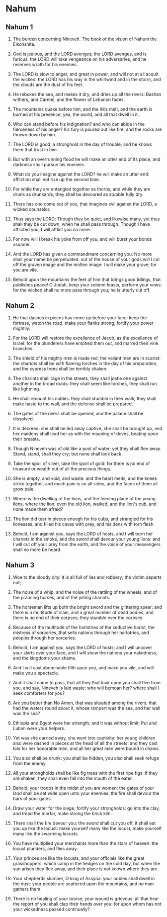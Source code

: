 # Nahum

## Nahum 1

1. The burden concerning Nineveh. The book of the vision of Nahum the Elkohshite.

2. God is jealous, and the LORD avenges; the LORD avenges, and is furious; the LORD will take vengeance on his adversaries, and he reserves wrath for his enemies.

3. The LORD is slow to anger, and great in power, and will not at all acquit the wicked: the LORD has his way in the whirlwind and in the storm, and the clouds are the dust of his feet.

4. He rebukes the sea, and makes it dry, and dries up all the rivers: Bashan withers, and Carmel, and the flower of Lebanon fades.

5. The mountains quake before him, and the hills melt, and the earth is burned at his presence, yea, the world, and all that dwell in it.

6. Who can stand before his indignation? and who can abide in the fierceness of his anger? his fury is poured out like fire, and the rocks are thrown down by him.

7. The LORD is good, a stronghold in the day of trouble; and he knows them that trust in him.

8. But with an overrunning flood he will make an utter end of its place, and darkness shall pursue his enemies.

9. What do you imagine against the LORD? he will make an utter end: affliction shall not rise up the second time.

10. For while they are entangled together as thorns, and while they are drunk as drunkards, they shall be devoured as stubble fully dry.

11. There has one come out of you, that imagines evil against the LORD, a wicked counselor.

12. Thus says the LORD; Though they be quiet, and likewise many, yet thus shall they be cut down, when he shall pass through. Though I have afflicted you, I will afflict you no more.

13. For now will I break his yoke from off you, and will burst your bonds asunder.

14. And the LORD has given a commandment concerning you: No more shall your name be perpetuated: out of the house of your gods will I cut off the graven image and the molten image: I will make your grave; for you are vile.

15. Behold upon the mountains the feet of him that brings good tidings, that publishes peace! O Judah, keep your solemn feasts, perform your vows: for the wicked shall no more pass through you; he is utterly cut off.

## Nahum 2

1. He that dashes in pieces has come up before your face: keep the fortress, watch the road, make your flanks strong, fortify your power mightily.

2. For the LORD will restore the excellence of Jacob, as the excellence of Israel: for the plunderers have emptied them out, and marred their vine branches.

3. The shield of his mighty men is made red, the valiant men are in scarlet: the chariots shall be with flaming torches in the day of his preparation, and the cypress trees shall be terribly shaken.

4. The chariots shall rage in the streets, they shall jostle one against another in the broad roads: they shall seem like torches, they shall run like lightning.

5. He shall recount his nobles: they shall stumble in their walk; they shall make haste to the wall, and the defense shall be prepared.

6. The gates of the rivers shall be opened, and the palace shall be dissolved.

7. It is decreed: she shall be led away captive, she shall be brought up, and her maidens shall lead her as with the moaning of doves, beating upon their breasts.

8. Though Nineveh was of old like a pool of water: yet they shall flee away. Stand, stand, shall they cry; but none shall look back.

9. Take the spoil of silver, take the spoil of gold: for there is no end of treasure or wealth out of all the precious things.

10. She is empty, and void, and waste: and the heart melts, and the knees strike together, and much pain is on all sides, and the faces of them all grow pale.

11. Where is the dwelling of the lions, and the feeding place of the young lions, where the lion, even the old lion, walked, and the lion's cub, and none made them afraid?

12. The lion did tear in pieces enough for his cubs, and strangled for his lionesses, and filled his caves with prey, and his dens with torn flesh.

13. Behold, I am against you, says the LORD of hosts, and I will burn her chariots in the smoke, and the sword shall devour your young lions: and I will cut off your prey from the earth, and the voice of your messengers shall no more be heard.

## Nahum 3

1. Woe to the bloody city! it is all full of lies and robbery; the victim departs not;

2. The noise of a whip, and the noise of the rattling of the wheels, and of the prancing horses, and of the jolting chariots.

3. The horseman lifts up both the bright sword and the glittering spear: and there is a multitude of slain, and a great number of dead bodies; and there is no end of their corpses; they stumble over the corpses:

4. Because of the multitude of the harlotries of the seductive harlot, the mistress of sorceries, that sells nations through her harlotries, and peoples through her sorceries.

5. Behold, I am against you, says the LORD of hosts; and I will uncover your skirts over your face, and I will show the nations your nakedness, and the kingdoms your shame.

6. And I will cast abominable filth upon you, and make you vile, and will make you a spectacle.

7. And it shall come to pass, that all they that look upon you shall flee from you, and say, Nineveh is laid waste: who will bemoan her? where shall I seek comforters for you?

8. Are you better than No Amon, that was situated among the rivers, that had the waters round about it, whose rampart was the sea, and her wall was the sea?

9. Ethiopia and Egypt were her strength, and it was without limit; Put and Lubim were your helpers.

10. Yet was she carried away, she went into captivity: her young children also were dashed in pieces at the head of all the streets: and they cast lots for her honorable men, and all her great men were bound in chains.

11. You also shall be drunk: you shall be hidden, you also shall seek refuge from the enemy.

12. All your strongholds shall be like fig trees with the first ripe figs: if they are shaken, they shall even fall into the mouth of the eater.

13. Behold, your troops in the midst of you are women: the gates of your land shall be set wide open unto your enemies: the fire shall devour the bars of your gates.

14. Draw your water for the siege, fortify your strongholds: go into the clay, and tread the mortar, make strong the brick kiln.

15. There shall the fire devour you; the sword shall cut you off, it shall eat you up like the locust: make yourself many like the locust, make yourself many like the swarming locusts.

16. You have multiplied your merchants more than the stars of heaven: the locust plunders, and flies away.

17. Your princes are like the locusts, and your officials like the great grasshoppers, which camp in the hedges on the cold day, but when the sun arises they flee away, and their place is not known where they are.

18. Your shepherds slumber, O king of Assyria: your nobles shall dwell in the dust: your people are scattered upon the mountains, and no man gathers them.

19. There is no healing of your bruise; your wound is grievous: all that hear the report of you shall clap their hands over you: for upon whom has not your wickedness passed continually?

